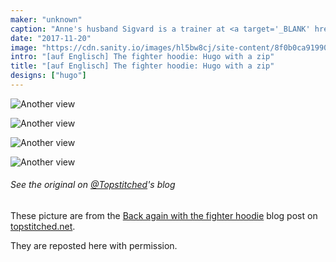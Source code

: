 ```yaml
---
maker: "unknown"
caption: "Anne's husband Sigvard is a trainer at <a target='_BLANK' href='http://fighter.org/'>the local kick boxing club</a>. Hence the name <em>fighter hoodie</em>"
date: "2017-11-20"
image: "https://cdn.sanity.io/images/hl5bw8cj/site-content/8f0b0ca919900145250b0af08401775198623eda-1001x1500.jpg"
intro: "[auf Englisch] The fighter hoodie: Hugo with a zip"
title: "[auf Englisch] The fighter hoodie: Hugo with a zip"
designs: ["hugo"]
---
```


![Another view](https://posts.freesewing.org/uploads/fighter_hoodie_1_69359b6e7d.jpg "Another view")

![Another view](https://posts.freesewing.org/uploads/fighter_hoodie_2_c74c303646.jpg "Another view")

![Another view](https://posts.freesewing.org/uploads/fighter_hoodie_3_f8766d848b.jpg "Another view")

![Another view](https://posts.freesewing.org/uploads/fighter_hoodie_4_881e549c9b.jpg "Another view")

<Note>

###### See the original on [@Topstitched](/users/Topstitched)'s blog
These picture are from the [Back again with the fighter hoodie](http://www.topstitched.net/?p=1431) 
blog post on [topstitched.net](http://www.topstitched.net/).

They are reposted here with permission.

</Note>

